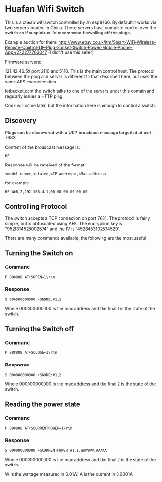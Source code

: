 # Huafan Wifi Switch

This is a cheap wifi switch controlled by an esp8266. By default it works via two servers located in China. These servers have complete control over the switch so if suspicious I'd recommend firewalling off the plugs.

Example auction for them: http://www.ebay.co.uk/itm/Smart-WiFi-Wireless-Remote-Control-UK-Plug-Socket-Switch-Power-Mobile-Phone-App-/272277763047 (I didn't use this seller)

Firmware servers:

121.42.46.59 port 2110 and 5110. This is the main control host. The protocol between the plug and server is different to that described here, but uses the same AES characteristics.

iotbucket.com the switch talks to one of the servers under this domain and regularly issues a HTTP ping.

Code will come later, but the information here is enough to control a switch.


## Discovery

Plugs can be discovered with a UDP broadcast message targetted at port 7682.

Content of the broadcast message is:

```
HF
```

Response will be received of the format:

```
<model name>,<state>,<IP address>,<Mac address>
```

for example:

```
HF-W0B,2,192.168.4.1,00-00-00-00-00-00
```

## Controlling Protocol

The switch accepts a TCP connection on port 7681. The protocol is fairly simple, but is obfuscated using AES. The encryption key is "9521314528002574" and the IV is "4528453102574529".

There are many commands available, the following are the most useful.

## Turning the Switch on

### Command
```
P 888888 AT+SOPEN=1\r\n
```
### Response

```
S 000000000000 +SNODE:#1,1
```
Where 000000000000 is the mac address and the final 1 is the state of the switch.

## Turning the Switch off

### Command
```
P 888888 AT+SCLOSE=1\r\n
```
### Response

```
S 000000000000 +SNODE:#1,2
```
Where 000000000000 is the mac address and the final 2 is the state of the switch.

## Reading the power state

### Command
```
P 888888 AT+SCURRENTPOWER=1\r\n
```
### Response

```
S 000000000000 +SCURRENTPOWER:#1,1,WWWWWW,AAAAA
```

Where 000000000000 is the mac address and the final 2 is the state of the switch.

W is the wattage measured in 0.01W. A is the current in 0.0001A





